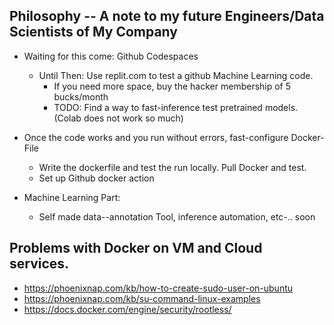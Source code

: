 ## Philosophy -- A note to my future Engineers/Data Scientists of My Company
   * Waiting for this come: Github Codespaces
     * Until Then: Use replit.com to test a github Machine Learning code.
        * If you need more space, buy the hacker membership of 5 bucks/month
        * TODO: Find a way to fast-inference test pretrained models. (Colab does not work so much)
     
    
   * Once the code works and you run without errors, fast-configure Docker-File
     * Write the dockerfile and test the run locally. Pull Docker and test.
     * Set up Github docker action 

   * Machine Learning Part: 
     * Self made data--annotation Tool, inference automation, etc-.. soon
    
## Problems with Docker on VM and Cloud services.
   * https://phoenixnap.com/kb/how-to-create-sudo-user-on-ubuntu
   * https://phoenixnap.com/kb/su-command-linux-examples
   * https://docs.docker.com/engine/security/rootless/
    

